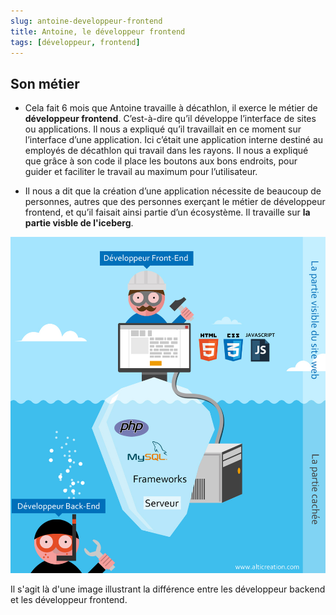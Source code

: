 ```yaml
---
slug: antoine-developpeur-frontend
title: Antoine, le développeur frontend
tags: [développeur, frontend]
---
```


## Son métier  

- Cela fait 6 mois que Antoine travaille à décathlon, il exerce le métier de **développeur frontend**. C’est-à-dire qu’il développe l’interface de sites ou applications. Il nous a expliqué qu’il travaillait en ce moment sur l’interface d’une application. Ici c’était une application interne destiné au employés de décathlon qui travail dans les rayons. Il nous a expliqué que grâce à son code il place les boutons aux bons endroits, pour guider et faciliter le travail au maximum pour l’utilisateur.  

- Il nous a dit que la création d’une application nécessite de beaucoup de personnes, autres que des personnes exerçant le métier de développeur frontend, et qu’il faisait ainsi partie d’un écosystème. Il travaille sur **la partie visble de l'iceberg**.  

![sdifférences entre le développeur front et le développeur back](./difference-entre-developpeur-front-et-back.jpg)  

Il s'agit là d'une image illustrant la différence entre les développeur backend et les développeur frontend.  

